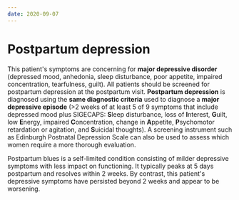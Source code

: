 ```yaml
---
date: 2020-09-07
---
```


# Postpartum depression

<!-- postpartum blues vs depression -->

This patient's symptoms are concerning for **major depressive disorder** (depressed mood, anhedonia, sleep disturbance, poor appetite, impaired concentration, tearfulness, guilt). All patients should be screened for postpartum depression at the postpartum visit. **Postpartum depression** is diagnosed using the **same diagnostic criteria** used to diagnose a **major depressive episode** (>2 weeks of at least 5 of 9 symptoms that include depressed mood plus SIGECAPS: **S**leep disturbance, loss of **I**nterest, **G**uilt, low **E**nergy, impaired **C**oncentration, change in **A**ppetite, **P**sychomotor retardation or agitation, and **S**uicidal thoughts). A screening instrument such as Edinburgh Postnatal Depression Scale can also be used to assess which women require a more thorough evaluation.

Postpartum blues is a self-limited condition consisting of milder depressive symptoms with less impact on functioning. It typically peaks at 5 days postpartum and resolves within 2 weeks. By contrast, this patient's depressive symptoms have persisted beyond 2 weeks and appear to be worsening.
